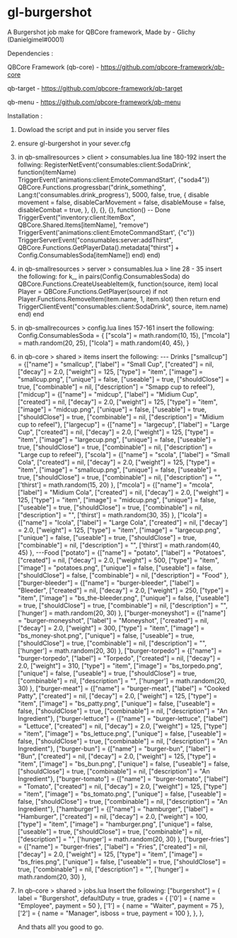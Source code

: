 # gl-burgershot
A Burgershot job make for QBCore framework, Made by - Glichy (Danielgimel#0001)

Dependencies :

QBCore Framework (qb-core) - https://github.com/qbcore-framework/qb-core

qb-target - https://github.com/qbcore-framework/qb-target

qb-menu - https://github.com/qbcore-framework/qb-menu

Installation :
1. Dowload the script and put in inside you server files
2. ensure gl-burgershot in your sever.cfg
3. in qb-smallresources > client > consumables.lua line 180-192 insert the follwing:
RegisterNetEvent('consumables:client:SodaDrink', function(itemName)
    TriggerEvent('animations:client:EmoteCommandStart', {"soda4"})
    QBCore.Functions.progressbar("drink_something", Lang:t('consumables.drink_progress'), 5000, false, true, {
        disable movement = false,
        disableCarMovement = false,
        disableMouse = false,
        disableCombat = true,
    }, {}, {}, {}, function() -- Done
        TriggerEvent("inventory:client:ItemBox", QBCore.Shared.Items[itemName], "remove")
        TriggerEvent('animations:client:EmoteCommandStart', {"c"})
        TriggerServerEvent("consumables:server:addThirst", QBCore.Functions.GetPlayerData().metadata["thirst"] + Config.ConsumablesSoda[itemName])
    end)
end)
4. in qb-smallresources > server > consumables.lua > line 28 - 35 insert the following:
 for k,_ in pairs(Config.ConsumablesSoda) do
    QBCore.Functions.CreateUseableItem(k, function(source, item)
        local Player = QBCore.Functions.GetPlayer(source)
        if not Player.Functions.RemoveItem(item.name, 1, item.slot) then return end
        TriggerClientEvent("consumables:client:SodaDrink", source, item.name)
    end)
end
5. in qb-smallrecources > config.lua lines 157-161 insert the following:
  Config.ConsumablesSoda = {
    ["scola"] = math.random(10, 15),
    ["mcola"] = math.random(20, 25),
    ["lcola"] = math.random(40, 45),
}
6. in qb-core > shared > items insert the following:
--- Drinks
	["smallcup"] 			         = {["name"] = "smallcup", 			        	["label"] = "Small Cup", 		["created"] = nil, 		["decay"] = 2.0,		["weight"] = 125, 		["type"] = "item", 		["image"] = "smallcup.png", 		    ["unique"] = false, 	["useable"] = true, 	["shouldClose"] = true,    ["combinable"] = nil,   ["description"] = "Smapp cup to refeel"},
	["midcup"] 			             = {["name"] = "midcup", 			        	["label"] = "Midium Cup", 		["created"] = nil, 		["decay"] = 2.0,		["weight"] = 125, 		["type"] = "item", 		["image"] = "midcup.png", 		        ["unique"] = false, 	["useable"] = true, 	["shouldClose"] = true,    ["combinable"] = nil,   ["description"] = "Midium cup to refeel"},
	["largecup"] 			         = {["name"] = "largecup", 				        ["label"] = "Large Cup", 	    ["created"] = nil, 		["decay"] = 2.0,		["weight"] = 125, 		["type"] = "item", 		["image"] = "largecup.png", 		        ["unique"] = false, 	["useable"] = true, 	["shouldClose"] = true,    ["combinable"] = nil,   ["description"] = "Large cup to refeel"},
	["scola"] 			             = {["name"] = "scola", 				        ["label"] = "Small Cola", 	    ["created"] = nil, 		["decay"] = 2.0,		["weight"] = 125, 		["type"] = "item", 		["image"] = "smallcup.png", 		        ["unique"] = false, 	["useable"] = true, 	["shouldClose"] = true,    ["combinable"] = nil,   ["description"] = "", ['thirst'] = math.random(15, 20) },
	["mcola"] 			             = {["name"] = "mcola", 				        ["label"] = "Midium Cola", 	    ["created"] = nil, 		["decay"] = 2.0,		["weight"] = 125, 		["type"] = "item", 		["image"] = "midcup.png", 		        ["unique"] = false, 	["useable"] = true, 	["shouldClose"] = true,    ["combinable"] = nil,   ["description"] = "", ['thirst'] = math.random(30, 35) },
	["lcola"] 			             = {["name"] = "lcola", 				        ["label"] = "Large Cola", 	    ["created"] = nil, 		["decay"] = 2.0,		["weight"] = 125, 		["type"] = "item", 		["image"] = "largecup.png", 		        ["unique"] = false, 	["useable"] = true, 	["shouldClose"] = true,    ["combinable"] = nil,   ["description"] = "", ['thirst'] = math.random(40, 45) },
---Food
   	["potato"] 						= {["name"] = "potato",						["label"] = "Potatoes",				["created"] = nil, 		["decay"] = 2.0,	["weight"] = 500,		["type"] = "item",		["image"] = "potatoes.png",		["unique"] = false, 	["useable"] = false,	["shouldClose"] = false,	["combinable"] = nil,	["description"] = "Food" },
	["burger-bleeder"] 				 = {["name"] = "burger-bleeder", 			 	["label"] = "Bleeder", 			["created"] = nil, 		["decay"] = 2.0,		["weight"] = 250, 		["type"] = "item", 		["image"] = "bs_the-bleeder.png", 			["unique"] = false, 	["useable"] = true, 	["shouldClose"] = true,    ["combinable"] = nil,   ["description"] = "", ['hunger'] = math.random(20, 30) },
	["burger-moneyshot"] 			 = {["name"] = "burger-moneyshot", 			 	["label"] = "Moneyshot", 		["created"] = nil, 		["decay"] = 2.0,		["weight"] = 300, 		["type"] = "item", 		["image"] = "bs_money-shot.png", 			["unique"] = false, 	["useable"] = true, 	["shouldClose"] = true,    ["combinable"] = nil,   ["description"] = "", ['hunger'] = math.random(20, 30) },
	["burger-torpedo"] 				 = {["name"] = "burger-torpedo", 			 	["label"] = "Torpedo", 			["created"] = nil, 		["decay"] = 2.0,		["weight"] = 310, 		["type"] = "item", 		["image"] = "bs_torpedo.png", 				["unique"] = false, 	["useable"] = true, 	["shouldClose"] = true,    ["combinable"] = nil,   ["description"] = "", ['hunger'] = math.random(20, 30) },
	["burger-meat"] 				 = {["name"] = "burger-meat", 			 	  	["label"] = "Cooked Patty", 		  ["created"] = nil, 		["decay"] = 2.0,	    ["weight"] = 125, 		["type"] = "item", 		            ["image"] = "bs_patty.png", 		    	["unique"] = false, 	["useable"] = false, 	["shouldClose"] = true,    ["combinable"] = nil,   ["description"] = "An Ingredient"},
	["burger-lettuce"] 				 = {["name"] = "burger-lettuce", 			 	["label"] = "Lettuce", 			   	  ["created"] = nil, 		["decay"] = 2.0,        ["weight"] = 125, 		["type"] = "item", 			        ["image"] = "bs_lettuce.png", 	    		["unique"] = false, 	["useable"] = false, 	["shouldClose"] = true,    ["combinable"] = nil,   ["description"] = "An Ingredient"},
	["burger-bun"] 				 	 = {["name"] = "burger-bun", 			 	  	["label"] = "Bun", 			          ["created"] = nil, 		["decay"] = 2.0,        ["weight"] = 125, 		["type"] = "item", 					["image"] = "bs_bun.png", 		    		["unique"] = false, 	["useable"] = false, 	["shouldClose"] = true,    ["combinable"] = nil,   ["description"] = "An Ingredient"},
	["burger-tomato"] 				 = {["name"] = "burger-tomato", 			 	["label"] = "Tomato", 			      ["created"] = nil, 		["decay"] = 2.0,   	["weight"] = 125, 		["type"] = "item", 		         	["image"] = "bs_tomato.png", 	    		["unique"] = false, 	["useable"] = false, 	["shouldClose"] = true,    ["combinable"] = nil,   ["description"] = "An Ingredient"},
	["hamburger"] 					= {["name"] = "hamburger",  	    		["label"] = "Hamburger",			       ["created"] = nil, 		["decay"] = 2.0, 	["weight"] = 100, 		["type"] = "item", 		["image"] = "hamburger.png", 		["unique"] = false, 	["useable"] = true, 	["shouldClose"] = true,   	["combinable"] = nil,   ["description"] = "", ['hunger'] = math.random(20, 30) },
	["burger-fries"] 				 = {["name"] = "burger-fries", 			 	  	["label"] = "Fries", 			["created"] = nil, 		["decay"] = 2.0,	["weight"] = 125, 		["type"] = "item", 			["image"] = "bs_fries.png", 				["unique"] = false, 	["useable"] = true, 	["shouldClose"] = true,    ["combinable"] = nil,   ["description"] = "", ['hunger'] = math.random(20, 30) },
7. In qb-core > shared > jobs.lua Insert the following:
       ["burgershot"] = {
        label = "Burgershot",
        defaultDuty = true,
        grades = {
            ['0'] = {
                name = "Employee",
                payment = 50
            },
            ['1'] = {
                name = "Waiter",
                payment = 75
            },
            ['2'] = {
                name = "Manager",
                isboss = true,
                payment = 100
            },
        },
    },
   
   And thats all! you good to go.

